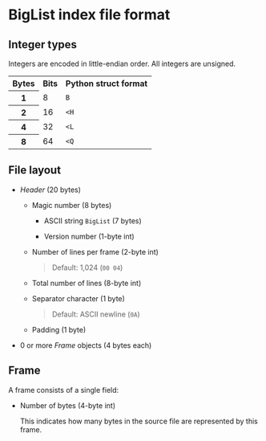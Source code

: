 BigList index file format
=========================

Integer types
-------------

Integers are encoded in little-endian order. All integers are unsigned.

<table>
  <tr>
    <th>Bytes</th>
    <th>Bits</th>
    <th>Python struct format</th>
  </tr>
  <tr>
    <th>1</th>
    <td>8</td>
    <td><code>B</code></th>
  </tr>
  <tr>
    <th>2</th>
    <td>16</td>
    <td><code>&lt;H</code></th>
  </tr>
  <tr>
    <th>4</th>
    <td>32</td>
    <td><code>&lt;L</code></th>
  </tr>
  <tr>
    <th>8</th>
    <td>64</td>
    <td><code>&lt;Q</code></th>
  </tr>
</table>

File layout
-----------

  * <i>Header</i> (20 bytes)

      * Magic number (8 bytes)

          * ASCII string <code>BigList</code> (7 bytes)

          * Version number (1-byte int)

      * Number of lines per frame (2-byte int)

          > Default: 1,024 (<code>00 04</code>)

      * Total number of lines (8-byte int)

      * Separator character (1 byte)

          > Default: ASCII newline (<code>0A</code>)

      * Padding (1 byte)

  * 0 or more <i>Frame</i> objects (4 bytes each)

Frame
-----

A frame consists of a single field:

  * Number of bytes (4-byte int)

    This indicates how many bytes in the source file are represented by this
    frame.
